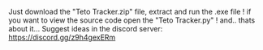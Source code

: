 Just download the "Teto Tracker.zip" file, extract and run the .exe file ! if you want to view the source code open the "Teto Tracker.py" ! and.. thats about it... Suggest ideas in the discord server: https://discord.gg/z9h4gexERm
